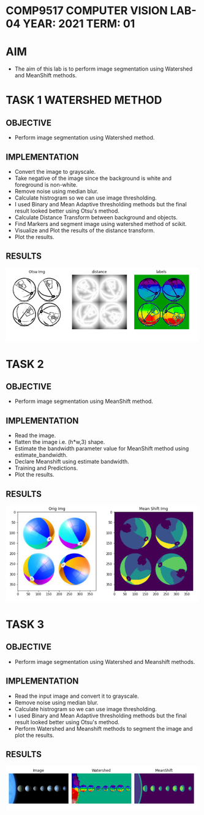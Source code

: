 # COMP9517 COMPUTER VISION LAB-04 YEAR: 2021 TERM: 01

# AIM

- The aim of this lab is to perform image segmentation using Watershed and MeanShift methods.

# TASK 1 WATERSHED METHOD

## OBJECTIVE

- Perform image segmentation using Watershed method.

## IMPLEMENTATION

- Convert the image to grayscale.
- Take negative of the image since the background is white and foreground is non-white.
- Remove noise using median blur.
- Calculate histrogram so we can use image thresholding.
- I used Binary and Mean Adaptive thresholding methods but the final result looked better using Otsu's method.
- Calculate Distance Transform between background and objects.
- Find Markers and segment image using watershed method of scikit.
- Visualize and Plot the results of the distance transform.
- Plot the results.

## RESULTS

![Alt text](./Task_1_result.png "Image Segmentation using Watershed Method")

# TASK 2

## OBJECTIVE

- Perform image segmentation using MeanShift method.

## IMPLEMENTATION

- Read the image.
- flatten the image i.e. (h*w,3) shape.
- Estimate the bandwidth parameter value for MeanShift method using estimate_bandwidth.
- Declare Meanshift using estimate bandwidth.
- Training and Predictions.
- Plot the results.

## RESULTS

![Alt text](./Task_2_result.png "Image Segmentation using Meanshift Method")

# TASK 3

## OBJECTIVE

- Perform image segmentation using Watershed and Meanshift methods.


## IMPLEMENTATION

- Read the input image and convert it to grayscale.
- Remove noise using median blur.
- Calculate histrogram so we can use image thresholding.
- I used Binary and Mean Adaptive thresholding methods but the final result looked better using Otsu's method.
- Perform Watershed and Meanshift methods to segment the image and plot the results.

## RESULTS

![Alt text](./Task_3_result.png "Image Segmentation using Meanshift and Watershed Method")